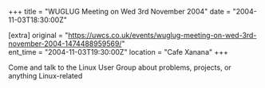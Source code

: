 +++
title = "WUGLUG Meeting on Wed 3rd November 2004"
date = "2004-11-03T18:30:00Z"

[extra]
original = "https://uwcs.co.uk/events/wuglug-meeting-on-wed-3rd-november-2004-1474488959569/"    
ent_time = "2004-11-03T19:30:00Z"
location = "Cafe Xanana"
+++

Come and talk to the Linux User Group about problems, projects, or anything Linux-related

